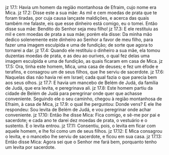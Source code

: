 jz 17.1: Havia um homem da região montanhosa de Efraim, cujo nome era Mica.
jz 17.2: Disse este a sua mãe: As mil e cem moedas de prata que te foram tiradas, por cuja causa lançaste maldições, e acerca das quais também me falaste, eis que esse dinheiro está comigo, eu o tomei. Então disse sua mãe: Bendito do Senhor seja meu filho!
jz 17.3: E ele restituiu as mil e cem moedas de prata a sua mãe; porém ela disse: Da minha mão dedico solenemente este dinheiro ao Senhor a favor de meu filho, para fazer uma imagem esculpida e uma de fundição; de sorte que agora to tornarei a dar.
jz 17.4: Quando ele restituiu o dinheiro a sua mãe, ela tomou duzentas moedas de prata, e as deu ao ourives, o qual fez delas uma imagem esculpida e uma de fundição, as quais ficaram em casa de Mica.
jz 17.5: Ora, tinha este homem, Mica, uma casa de deuses; e fez um éfode e terafins, e consagrou um de seus filhos, que lhe serviu de sacerdote.
jz 17.6: Naquelas dias não havia rei em Israel; cada qual fazia o que parecia bem aos seus olhos.
jz 17.7: E havia um mancebo de Belém de Judá, da família de Judá, que era levita, e peregrinava ali.
jz 17.8: Este homem partiu da cidade de Belém de Judá para peregrinar onde quer que achasse conveniente. Seguindo ele o seu caminho, chegou à região montanhosa de Efraim, à casa de Mica,
jz 17.9: o qual lhe perguntou: Donde vens? E ele lhe respondeu: Sou levita de Belém de Judá, e vou peregrinar onde achar conveniente.
jz 17.10: Então lhe disse Mica: Fica comigo, e sê-me por pai e sacerdote; e cada ano te darei dez moedas de prata, o vestuário e o sustento. E o levita entrou.
jz 17.11: Consentiu, pois, o levita em ficar com aquele homem, e lhe foi como um de seus filhos.
jz 17.12: E Mica consagrou o levita, e o mancebo lhe serviu de sacerdote, e ficou em sua casa.
jz 17.13: Então disse Mica: Agora sei que o Senhor me fará bem, porquanto tenho um levita por sacerdote.
